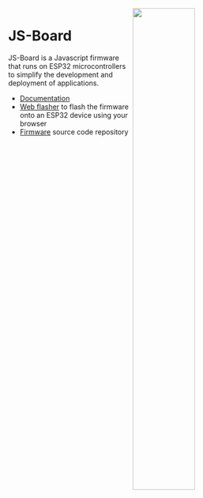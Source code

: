 <img src="https://github.com/js-board/js-board.github.io/assets/39480/88288fd7-7dd6-4804-ab9e-64719c08acba?raw=true" width="50%" height="50%" align="right">

# JS-Board

JS-Board is a Javascript firmware that runs on ESP32 microcontrollers to simplify the
development and deployment of applications.

- [Documentation](/docs)
- [Web flasher](/flasher) to flash the firmware onto an ESP32 device using your browser
- [Firmware](https://github.com/js-board/js-board) source code repository
